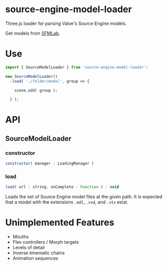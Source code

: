 # source-engine-model-loader

Three.js loader for parsing Valve's Source Engine models.

Get models from [SFMLab](https://SFMLab.com).

# Use

```js
import { SourceModelLoader } from 'source-engine-model-loader';

new SourceModelLoader()
  .load( './folder/model', group => {

    scene.add( group );

  } );
```

# API

## SourceModelLoader

### constructor

```js
constructor( manager : LoadingManager )
```

### load

```js
load( url : string, onComplete : Function ) : void
```

Loads the set of Source Engine model files at the given path. It is expected that a model with the extensions `.mdl`, `.vvd`, and `.vtx` exist.

# Unimplemented Features
- Mouths
- Flex controllers / Morph targets
- Levels of detail
- Inverse kinematic chains
- Animation sequences
